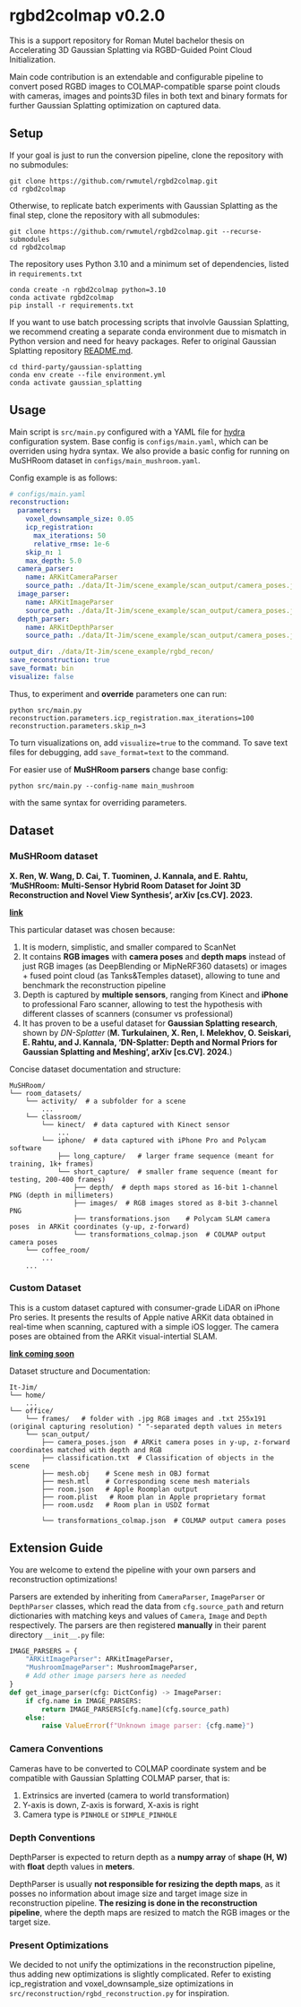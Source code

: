 # rgbd2colmap v0.2.0

This is a support repository for Roman Mutel bachelor thesis on Accelerating 3D Gaussian Splatting via RGBD-Guided Point Cloud Initialization.

Main code contribution is an extendable and configurable pipeline to convert posed RGBD images to COLMAP-compatible sparse point clouds with cameras, images and points3D files in both text and binary formats for further Gaussian Splatting optimization on captured data.

## Setup

If your goal is just to run the conversion pipeline, clone the repository with no submodules:

```shell
git clone https://github.com/rwmutel/rgbd2colmap.git
cd rgbd2colmap
```

Otherwise, to replicate batch experiments with Gaussian Splatting as the final step, clone the repository with all submodules:

```shell
git clone https://github.com/rwmutel/rgbd2colmap.git --recurse-submodules
cd rgbd2colmap
```

The repository uses Python 3.10 and a minimum set of dependencies, listed in `requirements.txt`

```shell
conda create -n rgbd2colmap python=3.10
conda activate rgbd2colmap
pip install -r requirements.txt
```

If you want to use batch processing scripts that involvle Gaussian Splatting, we recommend creating a separate conda environment due to mismatch in Python version and need for heavy packages. Refer to original Gaussian Splatting repository [README.md](./third-party/gaussian-splatting/README.md).

```shell
cd third-party/gaussian-splatting
conda env create --file environment.yml
conda activate gaussian_splatting
```

## Usage

Main script is `src/main.py` configured with a YAML file for [hydra](https://hydra.cc/docs/tutorials/basic/your_first_app/simple_cli/) configuration system. Base config is `configs/main.yaml`, which can be overriden using hydra syntax. We also provide a basic config for running on MuSHRoom dataset in `configs/main_mushroom.yaml`.

Config example is as follows:

```yaml
# configs/main.yaml
reconstruction:
  parameters:
    voxel_downsample_size: 0.05
    icp_registration:
      max_iterations: 50
      relative_rmse: 1e-6
    skip_n: 1
    max_depth: 5.0
  camera_parser:
    name: ARKitCameraParser
    source_path: ./data/It-Jim/scene_example/scan_output/camera_poses.json
  image_parser:
    name: ARKitImageParser
    source_path: ./data/It-Jim/scene_example/scan_output/camera_poses.json
  depth_parser:
    name: ARKitDepthParser
    source_path: ./data/It-Jim/scene_example/scan_output/camera_poses.json

output_dir: ./data/It-Jim/scene_example/rgbd_recon/
save_reconstruction: true
save_format: bin
visualize: false
```

Thus, to experiment and **override** parameters one can run:

```shell
python src/main.py reconstruction.parameters.icp_registration.max_iterations=100 reconstruction.parameters.skip_n=3
```
To turn visualizations on, add `visualize=true` to the command. To save text files for debugging, add `save_format=text` to the command.

For easier use of **MuSHRoom parsers** change base config:

```shell
python src/main.py --config-name main_mushroom
```

with the same syntax for overriding parameters.

## Dataset

### MuSHRoom dataset

**X. Ren, W. Wang, D. Cai, T. Tuominen, J. Kannala, and E. Rahtu, ‘MuSHRoom: Multi-Sensor Hybrid Room Dataset for Joint 3D Reconstruction and Novel View Synthesis’, arXiv [cs.CV]. 2023.**

[**link**](https://zenodo.org/communities/mushroom/records?q=&l=list&p=1&s=10&sort=newest)

This particular dataset was chosen because:

1. It is modern, simplistic, and smaller compared to ScanNet
2. It contains **RGB images** with **camera poses** and **depth maps** instead of just RGB images (as DeepBlending or MipNeRF360 datasets) or images + fused point cloud (as Tanks&Temples dataset), allowing to tune and benchmark the reconstruction pipeline
3. Depth is captured by **multiple sensors**, ranging from Kinect and **iPhone** to professional Faro scanner, allowing to test the hypothesis with different classes of scanners (consumer vs professional)
4. It has proven to be a useful dataset for **Gaussian Splatting research**, shown by *DN-Splatter* (**M. Turkulainen, X. Ren, I. Melekhov, O. Seiskari, E. Rahtu, and J. Kannala, ‘DN-Splatter: Depth and Normal Priors for Gaussian Splatting and Meshing’, arXiv [cs.CV]. 2024.**)

Concise dataset documentation and structure:

```
MuSHRoom/
└── room_datasets/
    └── activity/  # a subfolder for a scene
        ...
    └── classroom/
        └── kinect/  # data captured with Kinect sensor
            ...
        └── iphone/  # data captured with iPhone Pro and Polycam software
            ├── long_capture/   # larger frame sequence (meant for training, 1k+ frames)
            └── short_capture/  # smaller frame sequence (meant for testing, 200-400 frames)
                ├── depth/  # depth maps stored as 16-bit 1-channel PNG (depth in millimeters)
                ├── images/  # RGB images stored as 8-bit 3-channel PNG
                ├── transformations.json    # Polycam SLAM camera poses  in ARKit coordinates (y-up, z-forward)
                └── transformations_colmap.json  # COLMAP output camera poses
    └── coffee_room/
        ...
    ...
```

### Custom Dataset

This is a custom dataset captured with consumer-grade LiDAR on iPhone Pro series. It presents the results of Apple native ARKit data obtained in real-time when scanning, captured with a simple iOS logger. The camera poses are obtained from the ARKit visual-intertial SLAM.

[**link coming soon**]()

Dataset structure and Documentation:

``` 
It-Jim/
└── home/
    ...
└── office/
    └── frames/   # folder with .jpg RGB images and .txt 255x191 (original capturing resolution) " "-separated depth values in meters
    └── scan_output/
        ├── camera_poses.json  # ARKit camera poses in y-up, z-forward coordinates matched with depth and RGB
        ├── classification.txt  # Classification of objects in the scene
        ├── mesh.obj    # Scene mesh in OBJ format
        ├── mesh.mtl    # Corresponding scene mesh materials
        ├── room.json   # Apple Roomplan output
        ├── room.plist   # Room plan in Apple proprietary format
        ├── room.usdz   # Room plan in USDZ format

        └── transformations_colmap.json  # COLMAP output camera poses
```

## Extension Guide

You are welcome to extend the pipeline with your own parsers and reconstruction optimizations!

Parsers are extended by inheriting from `CameraParser`, `ImageParser` or `DepthParser` classes, which read the data from `cfg.source_path` and return dictionaries with matching keys and values of `Camera`, `Image` and `Depth` respectively. The parsers are then registered **manually** in their parent directory `__init__.py` file:

```python
IMAGE_PARSERS = {
    "ARKitImageParser": ARKitImageParser,
    "MushroomImageParser": MushroomImageParser,
    # Add other image parsers here as needed
}
def get_image_parser(cfg: DictConfig) -> ImageParser:
    if cfg.name in IMAGE_PARSERS:
        return IMAGE_PARSERS[cfg.name](cfg.source_path)
    else:
        raise ValueError(f"Unknown image parser: {cfg.name}")
```

### Camera Conventions

Cameras have to be converted to COLMAP coordinate system and be compatible with Gaussian Splatting COLMAP parser, that is:

1. Extrinsics are inverted (camera to world transformation)
2. Y-axis is down, Z-axis is forward, X-axis is right
3. Camera type is `PINHOLE` or `SIMPLE_PINHOLE`

### Depth Conventions

DepthParser is expected to return depth as a **numpy array** of **shape (H, W)** with **float** depth values in **meters**.

DepthParser is usually **not responsible for resizing the depth maps**, as it posses no information about image size and target image size in reconstruction pipeline. **The resizing is done in the reconstruction pipeline**, where the depth maps are resized to match the RGB images or the target size.

### Present Optimizations

We decided to not unify the optimizations in the reconstruction pipeline, thus adding new optimizations is slightly complicated. Refer to existing icp_registration and voxel_downsample_size optimizations in `src/reconstruction/rgbd_reconstruction.py` for inspiration.
